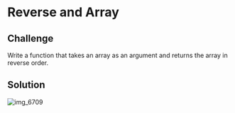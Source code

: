
# Reverse and Array

## Challenge
<!-- Description of the challenge -->
Write a function that takes an array as an argument and returns the array in reverse order.

## Solution

![img_6709](https://user-images.githubusercontent.com/34463026/39091291-e89ccab2-45a5-11e8-808e-652b34a90673.jpg)
